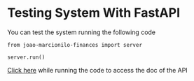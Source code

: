 # Testing System With FastAPI

You can test the system running the following code

```
from joao-marcionilo-finances import server

server.run()
```

 [Click here](http://127.0.0.1:8000/docs) while running the code to access the doc of the API